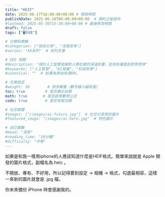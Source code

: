 ```yaml
---
title: "HEIF"
date: 2025-06-17T16:08:06+08:00 # 撰寫時間
publishDate: 2025-06-18T06:00:00+08:00  # 預約之後發布
#lastmod: 2025-05-30T15:30:00+08:00 # 最後修改時間
draft: false
tags: ["🖥️科技"]

# 分類和標籤
#categories: ["技術分享", "深度思考"]
#series: "XX系列"  # 系列文章

# SEO 相關
#description: "探討人工智慧發展對人類社會的深遠影響，從技術層面到哲學思辨"
#keywords: ["人工智慧", "AI發展", "科技哲學"]
#canonical: ""  # 如果有原始來源URL

# 文章設定
#weight: 10        # 排序權重（數字越小越前面）
toc: true         # 是否顯示目錄
math: true       # 是否啟用數學公式
code: true        # 是否有程式碼

# 社交媒體
#images: ["/images/ai-future.jpg"]  # 社交分享用的圖片
#featured_image: "/images/ai-hero.jpg"  # 特色圖片

# 自訂變數
#mood: "深思"
#reading_time: "10分鐘"
#difficulty: "中等"
---
```

如果是和我一樣用iphone的人應該知道什麼是HEIF格式。簡單來說就是 Apple 開發的圖片格式，副檔名為.heic 。

不開放、專有、不好用，所以記得要到設定 → 相機 → 格式，勾選最相容，這樣一來新的圖片就會是 .jpg 檔。

你未來備份 iPhone 時會感謝我的。